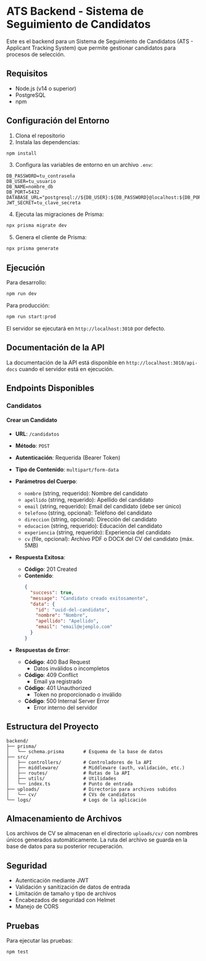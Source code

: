 # ATS Backend - Sistema de Seguimiento de Candidatos

Este es el backend para un Sistema de Seguimiento de Candidatos (ATS - Applicant Tracking System) que permite gestionar candidatos para procesos de selección.

## Requisitos

- Node.js (v14 o superior)
- PostgreSQL
- npm

## Configuración del Entorno

1. Clona el repositorio
2. Instala las dependencias:

```bash
npm install
```

3. Configura las variables de entorno en un archivo `.env`:

```
DB_PASSWORD=tu_contraseña
DB_USER=tu_usuario
DB_NAME=nombre_db
DB_PORT=5432
DATABASE_URL="postgresql://${DB_USER}:${DB_PASSWORD}@localhost:${DB_PORT}/${DB_NAME}"
JWT_SECRET=tu_clave_secreta
```

4. Ejecuta las migraciones de Prisma:

```bash
npx prisma migrate dev
```

5. Genera el cliente de Prisma:

```bash
npx prisma generate
```

## Ejecución

Para desarrollo:

```bash
npm run dev
```

Para producción:

```bash
npm run start:prod
```

El servidor se ejecutará en `http://localhost:3010` por defecto.

## Documentación de la API

La documentación de la API está disponible en `http://localhost:3010/api-docs` cuando el servidor está en ejecución.

## Endpoints Disponibles

### Candidatos

#### Crear un Candidato

- **URL**: `/candidatos`
- **Método**: `POST`
- **Autenticación**: Requerida (Bearer Token)
- **Tipo de Contenido**: `multipart/form-data`
- **Parámetros del Cuerpo**:
  - `nombre` (string, requerido): Nombre del candidato
  - `apellido` (string, requerido): Apellido del candidato
  - `email` (string, requerido): Email del candidato (debe ser único)
  - `telefono` (string, opcional): Teléfono del candidato
  - `direccion` (string, opcional): Dirección del candidato
  - `educacion` (string, requerido): Educación del candidato
  - `experiencia` (string, requerido): Experiencia del candidato
  - `cv` (file, opcional): Archivo PDF o DOCX del CV del candidato (máx. 5MB)

- **Respuesta Exitosa**:
  - **Código**: 201 Created
  - **Contenido**:
    ```json
    {
      "success": true,
      "message": "Candidato creado exitosamente",
      "data": {
        "id": "uuid-del-candidato",
        "nombre": "Nombre",
        "apellido": "Apellido",
        "email": "email@ejemplo.com"
      }
    }
    ```

- **Respuestas de Error**:
  - **Código**: 400 Bad Request
    - Datos inválidos o incompletos
  - **Código**: 409 Conflict
    - Email ya registrado
  - **Código**: 401 Unauthorized
    - Token no proporcionado o inválido
  - **Código**: 500 Internal Server Error
    - Error interno del servidor

## Estructura del Proyecto

```
backend/
├── prisma/
│   └── schema.prisma       # Esquema de la base de datos
├── src/
│   ├── controllers/        # Controladores de la API
│   ├── middleware/         # Middleware (auth, validación, etc.)
│   ├── routes/             # Rutas de la API
│   ├── utils/              # Utilidades
│   └── index.ts            # Punto de entrada
├── uploads/                # Directorio para archivos subidos
│   └── cv/                 # CVs de candidatos
└── logs/                   # Logs de la aplicación
```

## Almacenamiento de Archivos

Los archivos de CV se almacenan en el directorio `uploads/cv/` con nombres únicos generados automáticamente. La ruta del archivo se guarda en la base de datos para su posterior recuperación.

## Seguridad

- Autenticación mediante JWT
- Validación y sanitización de datos de entrada
- Limitación de tamaño y tipo de archivos
- Encabezados de seguridad con Helmet
- Manejo de CORS

## Pruebas

Para ejecutar las pruebas:

```bash
npm test
``` 